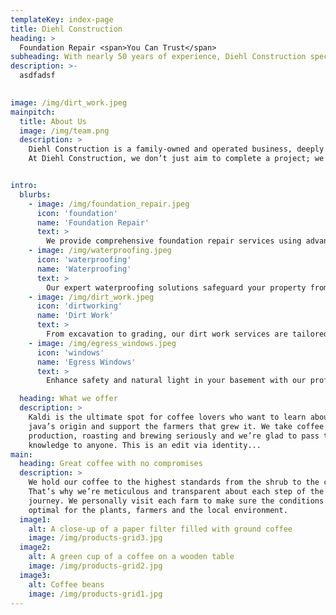 ```yaml
---
templateKey: index-page
title: Diehl Construction
heading: >
  Foundation Repair <span>You Can Trust</span>
subheading: With nearly 50 years of experience, Diehl Construction specializes in foundation repair and waterproofing. We deliver lasting solutions for homes and businesses, ensuring your structures remain strong and secure. Experience the craftsmanship and integrity of a family-owned business dedicated to quality and customer satisfaction. Choose Diehl Construction for reliable service and peace of mind.
description: >-
  asdfadsf
  

image: /img/dirt_work.jpeg
mainpitch:
  title: About Us
  image: /img/team.png
  description: >
    Diehl Construction is a family-owned and operated business, deeply committed to our local communities in Salina, Abilene, Lindsborg, and Concordia. Starting in 1975, we have dedicated nearly 50 years to serving our neighbors with expert foundation repair and waterproofing services. Our focus is on providing lasting, high-quality solutions that meet your needs. We take genuine pride in our work, ensuring every job is done right. 
    At Diehl Construction, we don’t just aim to complete a project; we strive to exceed your expectations and build lasting relationships. Our dedication to quality, integrity, and customer satisfaction sets us apart as Kansas’ premier foundation repair and waterproofing company.


intro:
  blurbs:
    - image: /img/foundation_repair.jpeg
      icon: 'foundation'
      name: 'Foundation Repair'
      text: >
        We provide comprehensive foundation repair services using advanced techniques to ensure your home's stability and safety. Contact us for a consultation and learn how we can help protect your investment.
    - image: /img/waterproofing.jpeg
      icon: 'waterproofing'
      name: 'Waterproofing'
      text: >
        Our expert waterproofing solutions safeguard your property from water damage. Discover our range of services designed to keep your home dry and secure. Reach out to us to learn more.
    - image: /img/dirt_work.jpeg
      icon: 'dirtworking'
      name: 'Dirt Work'
      text: >
        From excavation to grading, our dirt work services are tailored to meet your project's needs. Whether you're preparing for construction or landscaping, we have the expertise to get the job done right.
    - image: /img/egress_windows.jpeg
      icon: 'windows'
      name: 'Egress Windows'
      text: >
        Enhance safety and natural light in your basement with our professional egress window installation services. Get in touch with us to explore your options and improve your home's livability.

  heading: What we offer
  description: >
    Kaldi is the ultimate spot for coffee lovers who want to learn about their
    java’s origin and support the farmers that grew it. We take coffee
    production, roasting and brewing seriously and we’re glad to pass that
    knowledge to anyone. This is an edit via identity...
main:
  heading: Great coffee with no compromises
  description: >
    We hold our coffee to the highest standards from the shrub to the cup.
    That’s why we’re meticulous and transparent about each step of the coffee’s
    journey. We personally visit each farm to make sure the conditions are
    optimal for the plants, farmers and the local environment.
  image1:
    alt: A close-up of a paper filter filled with ground coffee
    image: /img/products-grid3.jpg
  image2:
    alt: A green cup of a coffee on a wooden table
    image: /img/products-grid2.jpg
  image3:
    alt: Coffee beans
    image: /img/products-grid1.jpg
---
```

